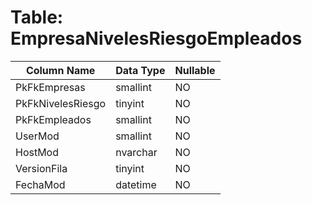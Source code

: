 # Table: EmpresaNivelesRiesgoEmpleados

| Column Name | Data Type | Nullable |
|-------------|-----------|----------|
| PkFkEmpresas | smallint | NO |
| PkFkNivelesRiesgo | tinyint | NO |
| PkFkEmpleados | smallint | NO |
| UserMod | smallint | NO |
| HostMod | nvarchar | NO |
| VersionFila | tinyint | NO |
| FechaMod | datetime | NO |
